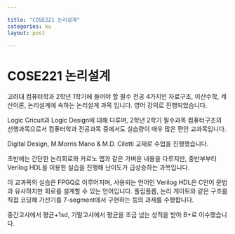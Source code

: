 ```yaml
---

title: "COSE221 논리설계"
categories: ku
layout: post

---
```


# COSE221 논리설계

고려대 컴퓨터학과 2학년 1학기에 들어야 할 필수 전공 4가지인 자료구조, 이산수학, 계산이론, 논리설계에 속하는 논리설계 과목 입니다. 영어 강의로 진행되었습니다.

Logic Cricuit과 Logic Design에 대해 다루며, 2학년 2학기 필수과목 컴퓨터구조의 선행과목으로서 컴퓨터학과 전공과목 중에서도 실습량이 매우 많은 편인 교과목입니다. 

Digital Design, M.Morris Mano & M.D. Ciletti 교재로 수업을 진행했습니다.

초반에는 간단한 논리회로와 카르노 맵과 같은 가벼운 내용을 다루지만, 중반부부터 Verilog HDL을 이용한 실습을 진행해 난이도가 급상승하는 과목입니다.

이 교과목의 실습은 FPGQ로 이루어지며, 사용되는 언어인 Verilog HDL은 C언어 문법과 유사하지만 회로를 설계할 수 있는 언어입니다. 플립플롭, 논리 게이트와 같은 구조를 직접 코딩해 가산기를 7-segment에서 구현하는 등의 과제를 수행합니다.

중간고사에서 평균+1sd, 기말고사에서 평균을 조금 넘는 성적을 받아 B+로 이수했습니다.
